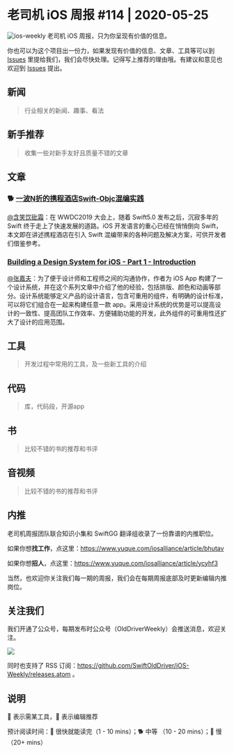 # 老司机 iOS 周报 #114 | 2020-05-25

![ios-weekly](https://github.com/SwiftOldDriver/iOS-Weekly/blob/master/assets/ios-weekly.png?raw=true)
老司机 iOS 周报，只为你呈现有价值的信息。

你也可以为这个项目出一份力，如果发现有价值的信息、文章、工具等可以到 [Issues](https://github.com/SwiftOldDriver/iOS-Weekly/issues) 里提给我们，我们会尽快处理。记得写上推荐的理由哦。有建议和意见也欢迎到 [Issues](https://github.com/SwiftOldDriver/iOS-Weekly/issues) 提出。

## 新闻

> 行业相关的新闻、趣事、看法

## 新手推荐

> 收集一些对新手友好且质量不错的文章

## 文章

### 🐕 [一波N折的携程酒店Swift-Objc混编实践](https://mp.weixin.qq.com/s/N6ToEkN9c-2_rIvkv4o9hA)

[@含笑饮砒霜](https://weibo.com/chinafishnews/)：在 WWDC2019 大会上，随着 Swift5.0 发布之后，沉寂多年的 Swift 终于走上了快速发展的道路。iOS 开发语言的重心已经在悄悄倒向 Swift，本文即在讲述携程酒店在引入 Swift 混编带来的各种问题及解决方案，可供开发者们借鉴参考。

### [Building a Design System for iOS - Part 1 - Introduction](https://www.ramshandilya.com/blog/design-system-intro/)

[@张嘉夫](https://github.com/josephchang10)：为了便于设计师和工程师之间的沟通协作，作者为 iOS App 构建了一个设计系统，并在这个系列文章中介绍了他的经验，包括排版、颜色和动画等部分。设计系统能够定义产品的设计语言，包含可重用的组件，有明确的设计标准，可以将它们组合在一起来构建任意一款 app。采用设计系统的优势是可以提高设计的一致性、提高团队工作效率、方便辅助功能的开发，此外组件的可重用性还扩大了设计的应用范围。

## 工具

> 开发过程中常用的工具，及一些新工具的介绍

## 代码

> 库，代码段，开源app

## 书

> 比较不错的书的推荐和书评

## 音视频

> 比较不错的书的推荐和书评

## 内推

老司机周报团队联合知识小集和 SwiftGG 翻译组收录了一份靠谱的内推职位。

如果你想**找工作**，点这里：https://www.yuque.com/iosalliance/article/bhutav

如果你想**招人**，点这里：https://www.yuque.com/iosalliance/article/ycyhf3

当然，也欢迎你关注我们每一期的周报，我们会在每期周报底部及时更新编辑内推岗位。

## 关注我们

我们开通了公众号，每期发布时公众号（OldDriverWeekly）会推送消息，欢迎关注。

![](https://github.com/SwiftOldDriver/iOS-Weekly/blob/master/assets/qrcode_for_wechat.jpg?raw=true)

同时也支持了 RSS 订阅：https://github.com/SwiftOldDriver/iOS-Weekly/releases.atom 。

## 说明

🚧 表示需某工具，🌟 表示编辑推荐

预计阅读时间：🐎 很快就能读完（1 - 10 mins）；🐕 中等 （10 - 20 mins）；🐢 慢（20+ mins）
